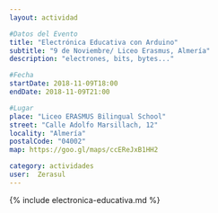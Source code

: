 ```yaml
---
layout: actividad

#Datos del Evento
title: "Electrónica Educativa con Arduino"
subtitle: "9 de Noviembre/ Liceo Erasmus, Almería"
description: "electrones, bits, bytes..."

#Fecha
startDate: 2018-11-09T18:00
endDate: 2018-11-09T21:00

#Lugar
place: "Liceo ERASMUS Bilingual School"
street: "Calle Adolfo Marsillach, 12"
locality: "Almería"
postalCode: "04002"
map: https://goo.gl/maps/ccEReJxB1HH2

category: actividades
user:  Zerasul 
---
```


{% include electronica-educativa.md %}



